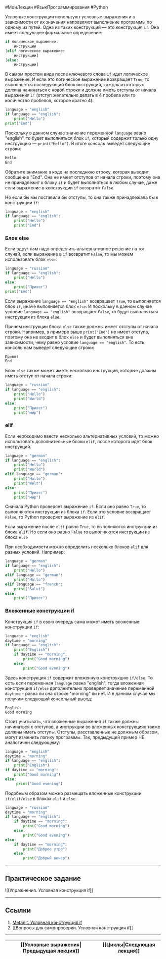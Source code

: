 #МоиЛекции #ЯзыкПрограммирования #Python 

Условные конструкции используют условные выражения и в зависимости от их значения направляют выполнение программы по одному из путей. Одна из таких конструкций — это конструкция `if`. Она имеет следующее формальное определение:

```python
if логическое_выражение:
    инструкции
[elif логическое выражение:
    инструкции]
[else: 
    инструкции]
```

В самом простом виде после ключевого слова `if` идет логическое выражение. И если это логическое выражение возвращает `True`, то выполняется последующий блок инструкций, каждая из которых должна начинаться с новой строки и должна иметь отступы от начала выражения `if` (отступ желательно делать в 4 пробела или то количество пробелов, которое кратно 4):

```python
language = "english"
if language == "english":
    print("Hello")
print("End")
```

Поскольку в данном случае значение переменной `language` равно "english", то будет выполняться блок `if`, который содержит только одну инструкцию — `print("Hello")`. В итоге консоль выведет следующие строки:

```python
Hello
End
```

Обратите внимание в коде на последнюю строку, которая выводит сообщение "End". Она не имеет отступов от начала строки, поэтому она не принадлежит к блоку `if` и будет выполняться в любом случае, даже если выражение в конструкции `if` возвратит `False`.

Но если бы мы поставили бы отступы, то она также принадлежала бы к конструкции `if`:

```python
language = "english"
if language == "english":
    print("Hello")
    print("End")
```

### Блок else

Если вдруг нам надо определить альтернативное решение на тот случай, если выражение в `if` возвратит `False`, то мы можем использовать блок `else`:

```python
language = "russian"
if language == "english":
    print("Hello")
else:
    print("Привет")
print("End")
```

Если выражение `language == "english"` возвращает `True`, то выполняется блок `if`, иначе выполняется блок `else`. И поскольку в данном случае условие `language == "english"` возвращает `False`, то будут выполняться инструкция из блока `else`.

Причем инструкции блока `else` также должны имеет отступы от начала строки. Например, в примере выше `print("End")` не имеет отступа, поэтому она не входит в блок `else` и будет выполняться вне зависимости, чему равно условие `language == "english"`. То есть консоль нам выведет следующие строки:

```python
Привет
End
```

Блок `else` также может иметь несколько инструкций, которые должны иметь отступ от начала строки:

```python
language = "russian"
if language == "english":
    print("Hello")
    print("World")
else:
    print("Привет")
    print("мир")
```

### elif

Если необходимо ввести несколько альтернативных условий, то можно использовать дополнительные блоки `elif`, после которого идет блок инструкций.

```python
language = "german"
if language == "english":
    print("Hello")
    print("World")
elif language == "german":
    print("Hallo")
    print("Welt")
else:
    print("Привет")
    print("мир")
```

Сначала Python проверяет выражение `if`. Если оно равно `True`, то выполняются инструкции из блока `if`. Если это условие возвращает `False`, то Python проверяет выражение из `elif`.

Если выражение после `elif` равно `True`, то выполняются инструкции из блока `elif`. Но если оно равно `False` то выполняются инструкции из блока `else`

При необходимости можно определить несколько блоков `elif` для разных условий. Например:

```python
language = "german"
if language == "english":
    print("Hello")
elif language == "german":
    print("Hallo")
elif language == "french":
    print("Salut")
else:
    print("Привет")
```

### Вложенные конструкции if

Конструкция `if` в свою очередь сама может иметь вложенные конструкции `if`:

```python
language = "english"
daytime = "morning"
if language == "english":
    print("English")
    if daytime == "morning":
        print("Good morning")
    else:
        print("Good evening")
```

Здесь конструкция `if` содержит вложенную конструкцию `if/else`. То есть если переменная `language` равна "english", тогда вложенная конструкция `if/else` дополнительно проверяет значение переменной `daytime` - равна ли она строке "morning" ли нет. И в данном случае мы получим следующий консольный вывод:

```
English
Good morning
```

Стоит учитывать, что вложенные выражения `if` также должны начинаться с отступов, а инструкции во вложенных конструкциях также должны иметь отступы. Отступы, расставленные не должным образом, могут изменить логику программы. Так, предыдущий пример НЕ аналогичен следующему:

```python
language = "english"
daytime = "morning"
if language == "english":
    print("English")
if daytime == "morning":
    print("Good morning")
else:
     print("Good evening")
```

Подобным образом можно размещать вложенные конструкции `if/elif/else` в блоках `elif` и `else`:

```python
language = "russian"
daytime = "morning"
if language == "english":
    if daytime == "morning":
        print("Good morning")
    else:
        print("Good evening")
else:
    if daytime == "morning":
        print("Доброе утро")
    else:
        print("Добрый вечер")
```

---
## Практическое задание

![[Упражнения. Условная конструкция if]]

---
## Ссылки

1. [Metanit. Условная конструкция if](https://metanit.com/python/tutorial/2.6.php)
2. [[Вопросы для самопроверки. Условная конструкция if]]

---

| [[Условные выражения\|Предыдущая лекция]] | [[Циклы\|Следующая лекция]] |
| ----------------------------------------- | --------------------------- |
